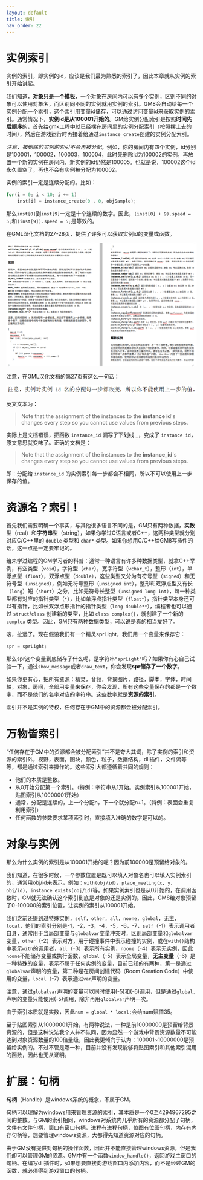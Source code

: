 ```yaml
---
layout: default
title: 索引
nav_order: 22
---
```


# 实例索引

实例的索引，即实例的id，应该是我们最为熟悉的索引了，因此本章就从实例的索引开始讲起。

我们知道，**对象只是一个模板**，一个对象在房间内可以有多个实例，区别不同的对象可以使用对象名，而区别同不同的实例就用实例的索引。GM8会自动给每一个实例分配一个索引，这个索引用变量id储存，可以通过访问变量id来获取实例的索引。通常情况下，**实例id是从100001开始的**。GM给实例分配索引是按照**时间先后顺序**的，首先给gmk工程中就已经摆在房间里的实例分配索引（按照摆上去的时间），然后在游戏运行时再接着给通过`instance_create`创建的实例分配索引。

*注意，被删除的实例的索引不会再被分配*。例如，你的房间内有四个实例，id分别是100001，100002，100003，100004，此时先删除id为100002的实例，再放置一个新的实例在房间内，新实例的id仍然是100005。也就是说，100002这个id永久置空了，再也不会有实例被分配为100002。

实例的索引一定是连续分配的。比如：

```c
for(i = 0; i < 10; i += 1)
    inst[i] = instance_create(0 , 0, objSample);
```

那么`inst[0]`到`inst[9]`一定是十个连续的数字。因此，`(inst[0] + 9).speed = 5;`和`(inst[9]).speed = 5;`是等效的。

在GML汉化文档的27-28页，提供了许多可以获取实例id的变量或函数。 

![Doc](/assets/images/id/doc.png)

注意，在GML汉化文档的第27页有这么一句话：

![Wrong](/assets/images/id/wrong.png)

英文文本为：

> Note that the assignment of the instances to the **instance id**\'s changes every step so you cannot use values from previous steps.

实际上是文档错误，把函数 `instance_id` 漏写了下划线 `_`，变成了 `instance id`，原文意思就变味了。正确的文档是：

> Note that the assignment of the instances to the **instance_id**\'s changes every step so you cannot use values from previous steps.

即：分配给 `instance_id` 的实例索引每一步都会不相同，所以不可以使用上一步保存的值。

# 资源名？索引！

首先我们需要明确一个事实，与其他很多语言不同的是，GM只有两种数据，**实数**型（real）和**字符串**型（string），如果你学过C语言或者C++，这两种类型就分别对应C/C++里的 `double` 类型和 `char*` 类型。如果你想用C/C++给GM8写插件的话，这一点是一定要牢记的。

给未学过编程的GM学习者的科普：通常一种语言有许多种数据类型，就拿C++举例，有空类型（`void`），字符型（`char`），宽字符型（`wchar_t`），整形（`int`），单浮点型（`float`），双浮点型（`double`），这些类型又分为有符号型（`signed`）和无符号型（`unsigned`），例如无符号整形（`unsigned int`），整形和双浮点型又有长（`long`）短（`short`）之分，比如无符号长整型（`unsigned long int`），每一种类型都有对应的指针类型（`*`），比如单浮点指针类型（`float*`），指针类型本身还可以有指针，比如长双浮点形指针的指针类型（`long double**`），编程者也可以通过 `struct`/`class` 创建新的类型，比如 `class complex{}`，就创建了一个新的 `complex` 类型。因此，GM只有两种数据类型，可以说是真的相当友好了。

咳，扯远了。现在假设我们有一个精灵sprLight，我们用一个变量来保存它：

```c
spr = sprLight;
```

那么spr这个变量到底储存了什么呢，是字符串`"sprLight"`吗？如果你有心自己试验一下，通过`show_message`或者`draw_text`，你会发现**spr储存了一个数字**。

如果你更有心，把所有资源：精灵，音频，背景图片，路径，脚本，字体，时间轴，对象，房间，全部用变量来保存，你会发现，所有这些变量保存的都是一个数字，而不是他们的名字对应的字符串。这些数字就是**资源的索引**。

索引并不是实例的特权，任何存在于GM中的资源都会被分配索引。

# 万物皆索引

“任何存在于GM中的资源都会被分配索引”并不是夸大其词，除了实例的索引和资源的索引外，视野，表面，图块，颜色，粒子，数据结构，dll插件，文件流等等，都是通过索引来操作的。这些索引大都遵循着共同的规则：

* 他们的本质是整数。
* 从0开始分配第一个索引。（特例：字符串从1开始。实例索引从100001开始，贴图索引从10000001开始）
* 通常，分配是连续的，上一个分配n，下一个就分配n+1。（特例：表面会重复利用索引）
* 任何函数的参数要求某项索引时，直接填入准确的数字是可以的。

# 对象与实例

那么为什么实例的索引是从100001开始的呢？因为前100000是预留给对象的。

我们知道，在很多时候，一个参数位置是既可以填入对象名也可以填入实例索引的，通常用obj/id来表示，例如：`with(obj/id)`，`place_meeting(x, y, obj/id)`，`instance_exists(obj/id)`等。如果实例索引也是从0开始的，在调用函数时，GM就无法确认这个索引到底是对象的还是实例的。因此，GM8给对象预留了0-100000的索引位置，让实例的索引从100001开始。

我们之前还提到过特殊实例，`self`，`other`，`all`，`noone`，`global`，无主，`local`，他们的索引分别是-1，-2，-3，-4，-5，-6，-7，`self`（-1）表示调用者自身，通常用于当局部变量与`globalvar`变量冲突时，区别局部变量和`globalvar`变量，`other`（-2）表示对方，用于碰撞事件中表示碰撞的实例，或在`with()`结构中表示`with`的调用者，`all`（-3）表示所有实例，`noone`（-4）表示无实例，因此`noone`不能储存变量或执行函数，`global`（-5）表示全局变量，**无主变量**（-6）是一种特殊的变量，表示不属于任何实例的变量，目前已知的有两种，第一是通过`globalvar`声明的变量，第二种是在房间创建代码（Room Creation Code）中使用的变量，`local`（-7）表示通过`var`声明的变量。

注意，通过`globalvar`声明的变量可以同时使用(-5)和(-6)调用，但是通过`global.`声明的变量只能使用(-5)调用，除非再用`globalvar`声明一次。

由于索引本质就是实数，因此`num = global * local;`会给num赋值35。

至于贴图索引从10000001开始，有两种说法，一种是前10000000是预留给背景资源的，但是这种说法我个人并不认同，因为显然一个游戏中背景资源数量不可能达到对象资源数量的100倍量级，因此我更倾向于认为：100001~10000000是预留给实例的。不过不管是哪一种，目前并没有发现能够将贴图索引和其他索引混用的函数，因此也无从证明。

# 扩展：句柄

**句柄**（Handle）是windows系统的概念，不属于GM。

句柄可以理解为windows用来管理资源的索引，其本质是一个0至4294967295之间的整数。与GM的索引相同，windows对系统内几乎所有的资源都分配了句柄，文件有文件句柄，窗口有窗口句柄，进程有进程句柄，位图有位图句柄，内存有内存句柄等，想要管理windows资源，大都得先知道资源对应的句柄。

由于GM没有提供对句柄的操作函数，因此并不能直接管理windows资源，但是我们却可以管理GM的资源。GM中有一个函数`window_handle()`，返回游戏主窗口的句柄。在编写dll插件时，如果想要直接向游戏窗口内添加内容，而不是经过GM的函数，就必须得到游戏窗口的句柄。
